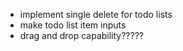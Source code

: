 - implement single delete for todo lists
- make todo list item inputs
- drag and drop capability?????
